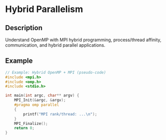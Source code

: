 # Hybrid Parallelism

## Description
Understand OpenMP with MPI hybrid programming, process/thread affinity, communication, and hybrid parallel applications.

## Example
```c
// Example: Hybrid OpenMP + MPI (pseudo-code)
#include <mpi.h>
#include <omp.h>
#include <stdio.h>

int main(int argc, char** argv) {
    MPI_Init(&argc, &argv);
    #pragma omp parallel
    {
        printf("MPI rank/thread: ...\n");
    }
    MPI_Finalize();
    return 0;
}
```
